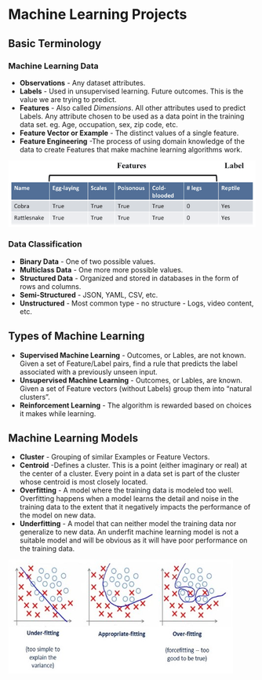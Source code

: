 # Machine Learning Projects

## Basic Terminology

### Machine Learning Data

* **Observations** - Any dataset attributes.
* **Labels** - Used in unsupervised learning. Future outcomes. This is the value we are trying to predict.
* **Features** - Also called *Dimensions*. All other attributes used to predict Labels. Any attribute chosen to be used as a data point in the training data set. eg. Age, occupation, sex, zip code, etc.
* **Feature Vector or Example** - The distinct values of a single feature.
* **Feature Engineering** -The process of using domain knowledge of the data to create Features that make machine learning algorithms work.

![](https://github.com/harperd/machine-learning/blob/master/images/dataparts.gif)

### Data Classification

* **Binary Data** - One of two possible values.
* **Multiclass Data** - One more more possible values.
* **Structured Data** - Organized and stored in databases in the form of rows and columns.
* **Semi-Structured** - JSON, YAML, CSV, etc.
* **Unstructured** - Most common type - no structure - Logs, video content, etc.

## Types of Machine Learning

* **Supervised Machine Learning** - Outcomes, or Lables, are not known. Given a set of Feature/Label pairs, find a rule that predicts the label associated with a previously unseen input.
* **Unsupervised Machine Learning** - Outcomes, or Lables, are known. Given a set of Feature vectors (without Labels) group them into “natural clusters”.
* **Reinforcement Learning** - The algorithm is rewarded based on choices it makes while learning.

## Machine Learning Models

* **Cluster** - Grouping of similar Examples or Feature Vectors.
* **Centroid** -Defines a cluster. This is a point (either imaginary or real) at the center of a cluster. Every point in a data set is part of the cluster whose centroid is most closely located.
* **Overfitting** - A model where the training data is modeled too well. Overfitting happens when a model learns the detail and noise in the training data to the extent that it negatively impacts the performance of the model on new data.
* **Underfitting** - A model that can neither model the training data nor generalize to new data. An underfit machine learning model is not a suitable model and will be obvious as it will have poor performance on the training data. 

![](https://github.com/harperd/machine-learning/blob/master/images/fit.jpg)





